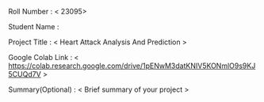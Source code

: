 Roll Number       :   < 23095>

Student Name      :   <Ayushi Mangla>

Project Title     :   < Heart Attack Analysis And Prediction >

Google Colab Link :   < https://colab.research.google.com/drive/1pENwM3datKNIV5KONmlO9s9KJ5CUQd7V >

Summary(Optional) :   < Brief summary of your project >
